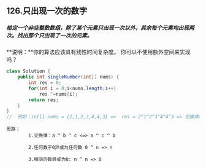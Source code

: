 ## 126.只出现一次的数字

##### 给定一个**非空**整数数组，除了某个元素只出现一次以外，其余每个元素均出现两次。找出那个只出现了一次的元素。

**说明：**你的算法应该具有线性时间复杂度。 你可以不使用额外空间来实现吗？

```java
class Solution {
    public int singleNumber(int[] nums) {
        int res = 0;
        for(int i = 0;i<nums.length;i++)
            res ^=nums[i];
        return res;
    }
}
//	例如：int[] nums = {2,1,2,3,4,4,3}	=>	res = 2^1^2^3^4^4^3 => 交换律加结合率 => res = 1
```

```
思路：
        1.交换律：a ^ b ^ c <=> a ^ c ^ b

        2.任何数于0异或为任何数 0 ^ n => n

        3.相同的数异或为0: n ^ n => 0
```


